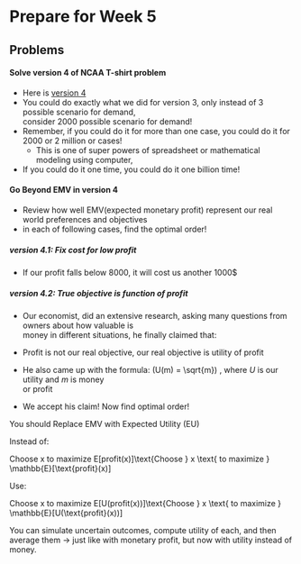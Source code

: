 # Prepare for Week 5
## Problems
#### Solve version 4 of NCAA T-shirt problem
- Here is [version 4](weeks/week03/#version-4-unifrom-random)
- You could do exactly what we did for version 3, only instead of 3 possible scenario for demand,  
consider 2000 possible scenario for demand!
- Remember,  if you could do it for more than one case, you could do it for 2000 or 2 million or cases!
    - This is one of super powers of spreadsheet or mathematical modeling using computer, 
- If you could do it one time, you could do it one billion time!
#### Go Beyond EMV in version 4
- Review how well EMV(expected monetary profit) represent our real world preferences and objectives
- in each of following cases, find the optimal order!
##### version 4.1: Fix cost for low profit
- If our profit falls below 8000, it will cost us another 1000$
##### version 4.2: True objective is function of profit
- Our economist, did an extensive research, asking many questions from owners about how valuable is  
money in different situations, he finally claimed that:
- Profit is not our real objective, our real objective is utility of profit
- He also came up with the formula: \(U(m) = \sqrt{m}\) , where $U$ is our utility and $m$ is money  
or profit

- We accept his claim! Now find optimal order!

You should Replace EMV with Expected Utility (EU)

Instead of:

Choose x to maximize E[profit(x)]\text{Choose } x \text{ to maximize } \mathbb{E}[\text{profit}(x)]

Use:

Choose x to maximize E[U(profit(x))]\text{Choose } x \text{ to maximize } \mathbb{E}[U(\text{profit}(x))]

You can simulate uncertain outcomes, compute utility of each, and then average them → just like with monetary profit, but now with utility instead of money.
